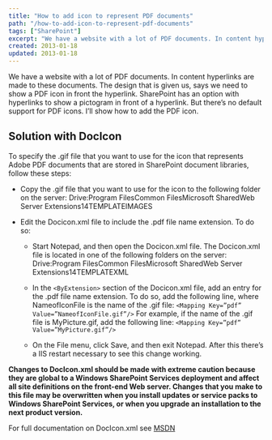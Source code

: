 ```yaml
---
title: "How to add icon to represent PDF documents"
path: "/how-to-add-icon-to-represent-pdf-documents"
tags: ["SharePoint"]
excerpt: "We have a website with a lot of PDF documents. In content hyperlinks are made to these documents. The design that is given us, says we need to show a PDF icon in front the hyperlink. SharePoint has an option with hyperlinks to show a pictogram in front of a hyperlink. But there’s no default support for PDF icons. I’ll show how to add the PDF icon."
created: 2013-01-18
updated: 2013-01-18
---
```


We have a website with a lot of PDF documents. In content hyperlinks are made to these documents. The design that is given us, says we need to show a PDF icon in front the hyperlink. SharePoint has an option with hyperlinks to show a pictogram in front of a hyperlink. But there’s no default support for PDF icons. I’ll show how to add the PDF icon.

## Solution with DocIcon

To specify the .gif file that you want to use for the icon that represents Adobe PDF documents that are stored in SharePoint document libraries, follow these steps:

* Copy the .gif file that you want to use for the icon to the following folder on the server:
Drive:Program FilesCommon FilesMicrosoft SharedWeb Server Extensions14TEMPLATEIMAGES

* Edit the Docicon.xml file to include the .pdf file name extension. To do so:
  * Start Notepad, and then open the Docicon.xml file. The Docicon.xml file is located in one of the following folders on the server:
    Drive:Program FilesCommon FilesMicrosoft SharedWeb Server Extensions14TEMPLATEXML

  * In the `<ByExtension>` section of the Docicon.xml file, add an entry for the .pdf file name extension. To do so, add the following line, where NameofIconFile is the name of the .gif file: `<Mapping Key=”pdf” Value=”NameofIconFile.gif”/>` For example, if the name of the .gif file is MyPicture.gif, add the following line: `<Mapping Key=”pdf” Value=”MyPicture.gif”/>`
  * On the File menu, click Save, and then exit Notepad.
After this there’s a IIS restart necessary to see this change working.

__Changes to DocIcon.xml should be made with extreme caution because they are global to a Windows SharePoint Services deployment and affect all site definitions on the front-end Web server. Changes that you make to this file may be overwritten when you install updates or service packs to Windows SharePoint Services, or when you upgrade an installation to the next product version.__

For full documentation on DocIcon.xml see [MSDN](http://msdn.microsoft.com/en-us/library/ms463701(v=office.12).aspx)
